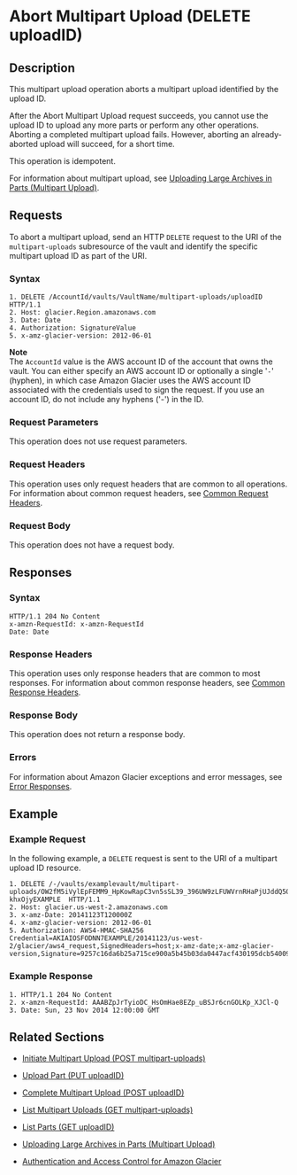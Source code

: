 # Abort Multipart Upload \(DELETE uploadID\)<a name="api-multipart-abort-upload"></a>

## Description<a name="api-multipart-abort-upload-description"></a>

This multipart upload operation aborts a multipart upload identified by the upload ID\.

After the Abort Multipart Upload request succeeds, you cannot use the upload ID to upload any more parts or perform any other operations\. Aborting a completed multipart upload fails\. However, aborting an already\-aborted upload will succeed, for a short time\. 

This operation is idempotent\. 

For information about multipart upload, see [Uploading Large Archives in Parts \(Multipart Upload\)](uploading-archive-mpu.md)\.

## Requests<a name="api-multipart-abort-upload-requests"></a>

To abort a multipart upload, send an HTTP `DELETE` request to the URI of the `multipart-uploads` subresource of the vault and identify the specific multipart upload ID as part of the URI\.

### Syntax<a name="api-multipart-abort-upload-requests-syntax"></a>

```
1. DELETE /AccountId/vaults/VaultName/multipart-uploads/uploadID HTTP/1.1
2. Host: glacier.Region.amazonaws.com
3. Date: Date
4. Authorization: SignatureValue
5. x-amz-glacier-version: 2012-06-01
```

**Note**  
The `AccountId` value is the AWS account ID of the account that owns the vault\. You can either specify an AWS account ID or optionally a single '`-`' \(hyphen\), in which case Amazon Glacier uses the AWS account ID associated with the credentials used to sign the request\. If you use an account ID, do not include any hyphens \('\-'\) in the ID\.

### Request Parameters<a name="api-multipart-abort-upload-requests-parameters"></a>

This operation does not use request parameters\.

### Request Headers<a name="api-multipart-abort-upload-requests-headers"></a>

This operation uses only request headers that are common to all operations\. For information about common request headers, see [Common Request Headers](api-common-request-headers.md)\.

### Request Body<a name="api-multipart-abort-upload-requests-elements"></a>

This operation does not have a request body\.

## Responses<a name="api-multipart-abort-upload-responses"></a>

### Syntax<a name="api-multipart-abort-upload-responses-syntax"></a>

```
HTTP/1.1 204 No Content
x-amzn-RequestId: x-amzn-RequestId
Date: Date
```

### Response Headers<a name="api-multipart-abort-upload-responses-headers"></a>

This operation uses only response headers that are common to most responses\. For information about common response headers, see [Common Response Headers](api-common-response-headers.md)\.

### Response Body<a name="api-multipart-abort-upload-responses-elements"></a>

This operation does not return a response body\.

### Errors<a name="api-multipart-abort-upload-responses-errors"></a>

For information about Amazon Glacier exceptions and error messages, see [Error Responses](api-error-responses.md)\.

## Example<a name="api-multipart-abort-upload-examples"></a>

### Example Request<a name="api-multipart-abort-upload-example-request"></a>

In the following example, a `DELETE` request is sent to the URI of a multipart upload ID resource\.

```
1. DELETE /-/vaults/examplevault/multipart-uploads/OW2fM5iVylEpFEMM9_HpKowRapC3vn5sSL39_396UW9zLFUWVrnRHaPjUJddQ5OxSHVXjYtrN47NBZ-khxOjyEXAMPLE  HTTP/1.1
2. Host: glacier.us-west-2.amazonaws.com
3. x-amz-Date: 20141123T120000Z
4. x-amz-glacier-version: 2012-06-01
5. Authorization: AWS4-HMAC-SHA256 Credential=AKIAIOSFODNN7EXAMPLE/20141123/us-west-2/glacier/aws4_request,SignedHeaders=host;x-amz-date;x-amz-glacier-version,Signature=9257c16da6b25a715ce900a5b45b03da0447acf430195dcb540091b12966f2a2
```

### Example Response<a name="api-multipart-abort-upload-example-response"></a>

```
1. HTTP/1.1 204 No Content
2. x-amzn-RequestId: AAABZpJrTyioDC_HsOmHae8EZp_uBSJr6cnGOLKp_XJCl-Q
3. Date: Sun, 23 Nov 2014 12:00:00 GMT
```

## Related Sections<a name="related-sections-multipart-abort-upload"></a>

+ [Initiate Multipart Upload \(POST multipart\-uploads\)](api-multipart-initiate-upload.md)

+ [Upload Part \(PUT uploadID\)](api-upload-part.md)

+ [Complete Multipart Upload \(POST uploadID\)](api-multipart-complete-upload.md)

+ [List Multipart Uploads \(GET multipart\-uploads\)](api-multipart-list-uploads.md)

+ [List Parts \(GET uploadID\)](api-multipart-list-parts.md)

+ [Uploading Large Archives in Parts \(Multipart Upload\)](uploading-archive-mpu.md)

+ [Authentication and Access Control for Amazon Glacier](auth-and-access-control.md)